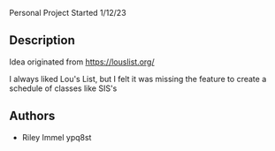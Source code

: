Personal Project Started 1/12/23

## Description

Idea originated from https://louslist.org/ 

I always liked Lou's List, but I felt it was missing the feature to create a schedule of classes like SIS's

## Authors

* Riley Immel ypq8st
